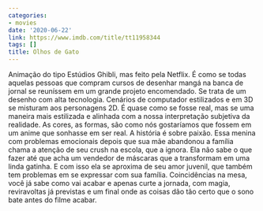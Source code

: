 ```yaml
---
categories:
- movies
date: '2020-06-22'
link: https://www.imdb.com/title/tt11958344
tags: []
title: Olhos de Gato
---
```


Animação do tipo Estúdios Ghibli, mas feito pela Netflix. É como se todas aquelas pessoas que compram cursos de desenhar mangá na banca de jornal se reuníssem em um grande projeto encomendado. Se trata de um desenho com alta tecnologia. Cenários de computador estilizados e em 3D se misturam aos personagens 2D. É quase como se fosse real, mas se uma maneira mais estilizada e alinhada com a nossa interpretação subjetiva da realidade. As cores, as formas, são como nós gostaríamos que fossem em um anime que sonhasse em ser real. A história é sobre paixão. Essa menina com problemas emocionais depois que sua mãe abandonou a família chama a atenção de seu crush na escola, que a ignora. Ela não sabe o que fazer até que acha um vendedor de máscaras que a transformam em uma linda gatinha. E com isso ela se aproxima de seu amor juvenil, que também tem problemas em se expressar com sua família. Coincidências na mesa, você já sabe como vai acabar e apenas curte a jornada, com magia, reviravoltas já previstas e um final onde as coisas dão tão certo que o sono bate antes do filme acabar.